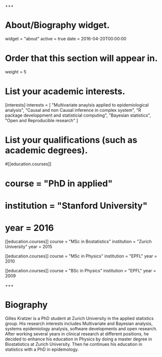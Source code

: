 +++
# About/Biography widget.
widget = "about"
active = true
date = 2016-04-20T00:00:00

# Order that this section will appear in.
weight = 5

# List your academic interests.
[interests]
  interests = [
    "Multivariate anaylsis applied to epidemiological analysis",
    "Causal and non Causal inference in complex system",
    "R package developpment and statisticial computing",
    "Bayesian statistics",
    "Open and Reproducible research"
  ]

# List your qualifications (such as academic degrees).
#[[education.courses]]
#  course = "PhD in applied"
#  institution = "Stanford University"
#  year = 2016

[[education.courses]]
  course = "MSc in Bostatistics"
  institution = "Zurich University"
  year = 2015
  
[[education.courses]]
  course = "MSc in Physics"
  institution = "EPFL"
  year = 2010

[[education.courses]]
  course = "BSc in Physics"
  institution = "EPFL"
  year = 2009
 
+++

# Biography

Gilles Kratzer is a PhD student at Zurich University in the applied statistics group. His research interests includes Multivariate and Bayesian analysis, systems epidemiology analysis, software developments and open research. After working several years in clinical research at different positions, he decided to enhance his education in Physics by doing a master degree in Biostatistics at Zurich University. Then he continues his education in statistics with a PhD in epidemology.
